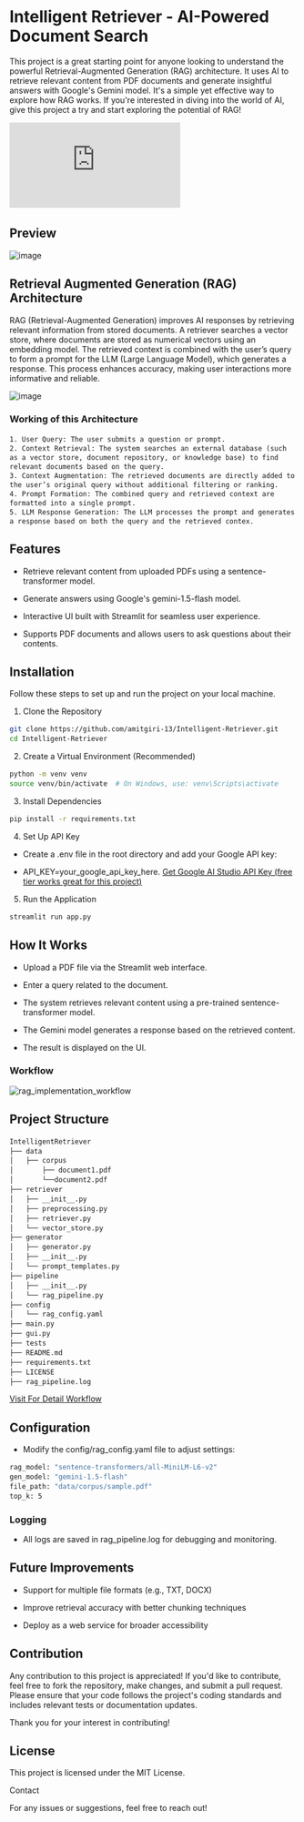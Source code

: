 # Intelligent Retriever - AI-Powered Document Search

This project is a great starting point for anyone looking to understand the powerful Retrieval-Augmented Generation (RAG) architecture. It uses AI to retrieve relevant content from PDF documents and generate insightful answers with Google's Gemini model. It's a simple yet effective way to explore how RAG works. If you're interested in diving into the world of AI, give this project a try and start exploring the potential of RAG!

![What is RAG? ](https://github.com/amitgiri-13/Intelligent-Retriever/blob/main/ReadingResources/rag_notes.pdf)

## Preview
![image](https://github.com/user-attachments/assets/67fbbc3b-0a3d-4129-9bb6-de3a545a2a9a)

## Retrieval Augmented Generation (RAG) Architecture
  RAG (Retrieval-Augmented Generation) improves AI responses by retrieving relevant information from stored documents. A retriever searches a vector store, where documents are stored as numerical vectors using an embedding model. The retrieved context   is combined with the user’s query to form a prompt for the LLM (Large Language Model), which generates a response. This process enhances accuracy, making user interactions more informative and reliable.

![image](https://github.com/user-attachments/assets/3689f957-f705-45d5-8965-0ada749cdd29)
### Working of this Architecture
    1. User Query: The user submits a question or prompt.
    2. Context Retrieval: The system searches an external database (such as a vector store, document repository, or knowledge base) to find relevant documents based on the query.
    3. Context Augmentation: The retrieved documents are directly added to the user’s original query without additional filtering or ranking.
    4. Prompt Formation: The combined query and retrieved context are formatted into a single prompt.
    5. LLM Response Generation: The LLM processes the prompt and generates a response based on both the query and the retrieved contex.

## Features

- Retrieve relevant content from uploaded PDFs using a sentence-transformer model.

- Generate answers using Google's gemini-1.5-flash model.

- Interactive UI built with Streamlit for seamless user experience.

- Supports PDF documents and allows users to ask questions about their contents.

## Installation

Follow these steps to set up and run the project on your local machine.

1. Clone the Repository
```bash
git clone https://github.com/amitgiri-13/Intelligent-Retriever.git
cd Intelligent-Retriever
```

2. Create a Virtual Environment (Recommended)
```bash
python -m venv venv
source venv/bin/activate  # On Windows, use: venv\Scripts\activate
```
3. Install Dependencies
```bash
pip install -r requirements.txt
```
4. Set Up API Key

- Create a .env file in the root directory and add your Google API key:

- API_KEY=your_google_api_key_here. [Get Google AI Studio API Key (free tier works great for this project) ](https://aistudio.google.com/apikey)


5. Run the Application
```bash
streamlit run app.py
```
## How It Works

- Upload a PDF file via the Streamlit web interface.

- Enter a query related to the document.

- The system retrieves relevant content using a pre-trained sentence-transformer model.

- The Gemini model generates a response based on the retrieved content.

- The result is displayed on the UI.
  
### Workflow
![rag_implementation_workflow](https://github.com/user-attachments/assets/019f74b4-bc87-43fb-8f03-d45a2dbce786)

## Project Structure
```bash
IntelligentRetriever
├── data
│   ├── corpus
│       ├── document1.pdf
│       └──document2.pdf
├── retriever
│   ├── __init__.py
│   ├── preprocessing.py
│   ├── retriever.py
│   └── vector_store.py
├── generator
│   ├── generator.py
│   ├── __init__.py
│   └── prompt_templates.py
├── pipeline
│   ├── __init__.py
│   └── rag_pipeline.py
├── config
│   └── rag_config.yaml
├── main.py
├── gui.py
├── tests
├── README.md
├── requirements.txt
├── LICENSE
├── rag_pipeline.log
```
[ Visit For Detail Workflow ](https://github.com/amitgiri-13/RAGImplementation/blob/main/Workflow.md)

## Configuration

- Modify the config/rag_config.yaml file to adjust settings:
```bash
rag_model: "sentence-transformers/all-MiniLM-L6-v2"
gen_model: "gemini-1.5-flash"
file_path: "data/corpus/sample.pdf"
top_k: 5
```

### Logging

- All logs are saved in rag_pipeline.log for debugging and monitoring.

## Future Improvements

- Support for multiple file formats (e.g., TXT, DOCX)

- Improve retrieval accuracy with better chunking techniques

- Deploy as a web service for broader accessibility

## Contribution
Any contribution  to this project is appreciated! If you'd like to contribute, feel free to fork the repository, make changes, and submit a pull request. Please ensure that your code follows the project's coding standards and includes relevant tests or documentation updates.

Thank you for your interest in contributing!

## License

This project is licensed under the MIT License.

Contact

For any issues or suggestions, feel free to reach out!
